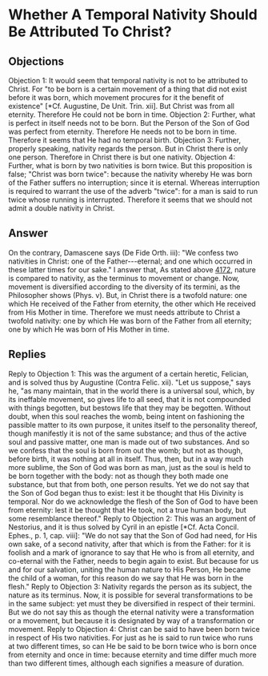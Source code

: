 # Whether A Temporal Nativity Should Be Attributed To Christ?
## Objections
Objection 1: It would seem that temporal nativity is not to be attributed to Christ. For "to be born is a certain movement of a thing that did not exist before it was born, which movement procures for it the benefit of existence" [*Cf. Augustine, De Unit. Trin. xii]. But Christ was from all eternity. Therefore He could not be born in time.
Objection 2: Further, what is perfect in itself needs not to be born. But the Person of the Son of God was perfect from eternity. Therefore He needs not to be born in time. Therefore it seems that He had no temporal birth.
Objection 3: Further, properly speaking, nativity regards the person. But in Christ there is only one person. Therefore in Christ there is but one nativity.
Objection 4: Further, what is born by two nativities is born twice. But this proposition is false; "Christ was born twice": because the nativity whereby He was born of the Father suffers no interruption; since it is eternal. Whereas interruption is required to warrant the use of the adverb "twice": for a man is said to run twice whose running is interrupted. Therefore it seems that we should not admit a double nativity in Christ.
## Answer
On the contrary, Damascene says (De Fide Orth. iii): "We confess two nativities in Christ: one of the Father---eternal; and one which occurred in these latter times for our sake."
I answer that, As stated above [4172](A[1]), nature is compared to nativity, as the terminus to movement or change. Now, movement is diversified according to the diversity of its termini, as the Philosopher shows (Phys. v). But, in Christ there is a twofold nature: one which He received of the Father from eternity, the other which He received from His Mother in time. Therefore we must needs attribute to Christ a twofold nativity: one by which He was born of the Father from all eternity; one by which He was born of His Mother in time.
## Replies
Reply to Objection 1: This was the argument of a certain heretic, Felician, and is solved thus by Augustine (Contra Felic. xii). "Let us suppose," says he, "as many maintain, that in the world there is a universal soul, which, by its ineffable movement, so gives life to all seed, that it is not compounded with things begotten, but bestows life that they may be begotten. Without doubt, when this soul reaches the womb, being intent on fashioning the passible matter to its own purpose, it unites itself to the personality thereof, though manifestly it is not of the same substance; and thus of the active soul and passive matter, one man is made out of two substances. And so we confess that the soul is born from out the womb; but not as though, before birth, it was nothing at all in itself. Thus, then, but in a way much more sublime, the Son of God was born as man, just as the soul is held to be born together with the body: not as though they both made one substance, but that from both, one person results. Yet we do not say that the Son of God began thus to exist: lest it be thought that His Divinity is temporal. Nor do we acknowledge the flesh of the Son of God to have been from eternity: lest it be thought that He took, not a true human body, but some resemblance thereof."
Reply to Objection 2: This was an argument of Nestorius, and it is thus solved by Cyril in an epistle [*Cf. Acta Concil. Ephes., p. 1, cap. viii]: "We do not say that the Son of God had need, for His own sake, of a second nativity, after that which is from the Father: for it is foolish and a mark of ignorance to say that He who is from all eternity, and co-eternal with the Father, needs to begin again to exist. But because for us and for our salvation, uniting the human nature to His Person, He became the child of a woman, for this reason do we say that He was born in the flesh."
Reply to Objection 3: Nativity regards the person as its subject, the nature as its terminus. Now, it is possible for several transformations to be in the same subject: yet must they be diversified in respect of their termini. But we do not say this as though the eternal nativity were a transformation or a movement, but because it is designated by way of a transformation or movement.
Reply to Objection 4: Christ can be said to have been born twice in respect of His two nativities. For just as he is said to run twice who runs at two different times, so can He be said to be born twice who is born once from eternity and once in time: because eternity and time differ much more than two different times, although each signifies a measure of duration.